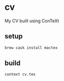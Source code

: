 # cv

My CV built using ConTeXt

## setup

```sh
brew cask install mactex
```

## build

```sh
context cv.tex
```
